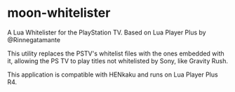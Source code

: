 # moon-whitelister
A Lua Whitelister for the PlayStation TV. Based on Lua Player Plus by @Rinnegatamante

This utility replaces the PSTV's whitelist files with the ones embedded with it, allowing the PS TV to play titles not whitelisted by Sony, like Gravity Rush.

This application is compatible with HENkaku and runs on Lua Player Plus R4.
